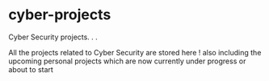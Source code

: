 # cyber-projects
Cyber Security projects. . .


All the projects related to Cyber Security are stored here !
also including the upcoming personal projects which are now currently under progress or about to start

